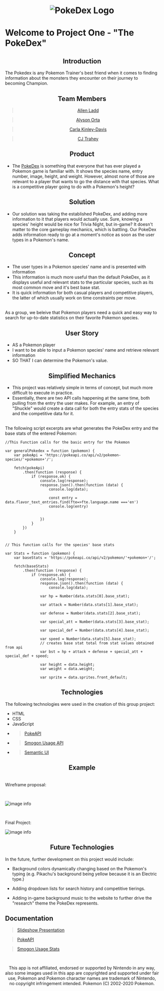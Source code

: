 # <center><img src="https://cdn2.bulbagarden.net/upload/4/4b/Pok%C3%A9dex_logo.png" alt="PokeDex Logo" title="PokeDex">

# Welcome to Project One - "The PokeDex"


<center>

## Introduction

</center>
The Pokedex is any Pokemon Trainer's best friend when it comes to finding information about the monsters they encounter on their journey to becoming Champion. 

<center>

## Team Members

</center>
<center>

> [Allen Ladd](https://github.com/Aladd616)

> [Alyson Orta](https://github.com/alysonorta)

> [Carla Kinley-Davis](https://github.com/ckinleydavis)

> [CJ Trahey](https://github.com/cjtrahey)

</center>
<center>

## Product

</center>

* The [PokeDex](https://www.pokemon.com/us/pokedex/) is something that everyone that has ever played a Pokemon game is familiar with. It shows the species name, entry number, image, height, and weight. However, almost none of those are relevant to a player that wants to go the distance with that species. What is a competitive player going to do with a Pokemon's height?

<center>

## Solution

</center>

* Our solution was taking the established PokeDex, and adding more information to it that players would actually use. Sure, knowing a species' height would be nice for Trivia Night, but in-game? It doesn't matter to the core gameplay mechanics, which is battling. Our PokeDex adds information ready to go at a moment's notice as soon as the user types in a Pokemon's name.

<center>

## Concept

</center>

* The user types in a Pokemon species' name and is presented with information
* This information is much more useful than the default PokeDex, as it displays useful and relevant stats to the particular species, such as its most common move and it's best base stat.
* It is quick information for both casual players and competitive players, the latter of which usually work on time constraints per move.
<p>
<br>
As a group, we beleive that Pokemon players need a quick and easy way to search for up-to-date statistics on their favorite Pokemon species.

<center>

## User Story

</center>

 * AS a Pokemon player
* I want to be able to input a Pokemon species' name and retrieve relevant information
* SO THAT I can determine the Pokemon's value.


<center>

## Simplified Mechanics

</center>

* This project was relatively simple in terms of concept, but much more difficult to execute in practice. 
* Essentially, there are two API calls happening at the same time, both pulling from the entry the user makes. For example, an entry of "Shuckle" would create a data call for both the entry stats of the species and the competitive data for it.
<p>
<br>
The following script excerpts are what generates the PokeDex entry and the base stats of the entered Pokemon:

```
//This Function calls for the basic entry for the Pokemon

var generalPokedex = function (pokemon) {
    var pokeApi = 'https://pokeapi.co/api/v2/pokemon-species/'+pokemon+'/';

    fetch(pokeApi)
        .then(function (response) {
            if (response.ok) {
                console.log(response);
                response.json().then(function (data) {
                    console.log(data);
                    
                    const entry = data.flavor_text_entries.find(fte=>fte.language.name ==='en')
                    console.log(entry)

                    
                })
            }
        })
    }

```

```

// This function calls for the species' base stats

var Stats = function (pokemon) {
    var baseStats = 'https://pokeapi.co/api/v2/pokemon/'+pokemon+'/';

    fetch(baseStats)
        .then(function (response) {
            if (response.ok) {
                console.log(response);
                response.json().then(function (data) {
                    console.log(data);

                var hp = Number(data.stats[0].base_stat);

                var attack = Number(data.stats[1].base_stat);

                var defense = Number(data.stats[2].base_stat);

                var special_att = Number(data.stats[3].base_stat);

                var special_def = Number(data.stats[4].base_stat);

                var speed = Number(data.stats[5].base_stat);
                // creates base stat total from stat values obtained from api
                var bst = hp + attack + defense + special_att + special_def + speed;

                var height = data.height;
                var weight = data.weight;

                var sprite = data.sprites.front_default;
```

<center>

## Technologies

</center>

The following technologies were used in the creation of this group project:
* HTML
* CSS
* JavaScript
* >[PokeAPI](https://pokeapi.co/)
* >[Smogon Usage API](https://smogon-usage-stats.herokuapp.com/)
* >[Semantic UI](https://semantic-ui.com/)

<center>

## Example

</center>
    
<p><br>
Wireframe proposal:
<p><br>
    
![image info](./assets/images/actual-wireframe.png)

<p><br>

Final Project:
<br>

![image info](./assets/images/app_photo_one_screen.png)


<center>

## Future Technologies

</center>

In the future, further development on this project would include:

* Background colors dynamically changing based on the Pokemon's typing (e.g. Pikachu's background being yellow because it is an Electric type.)

* Adding dropdown lists for search history and competitive tierings.

* Adding in-game background music to the website to further drive the "research" theme the PokeDex represents.

## Documentation

> [Slideshow Presentation](https://docs.google.com/presentation/d/1DJauHTWUznmujo3_CKTUlO700YPjpPNrnjOPGYvZL_M/edit?usp=sharing)

> [PokeAPI](https://pokeapi.co/)

> [Smogon Usage Stats](https://smogon-usage-stats.herokuapp.com/)
<p>
<br>
<center>
This app is not affiliated, endorsed or supported by Nintendo in any way, also some images used in this app are copyrighted and supported under fair use, Pokemon and Pokemon character names are trademark of Nintendo, no copyright infringement intended. Pokemon (C) 2002-2020 Pokemon.
</center>
        

